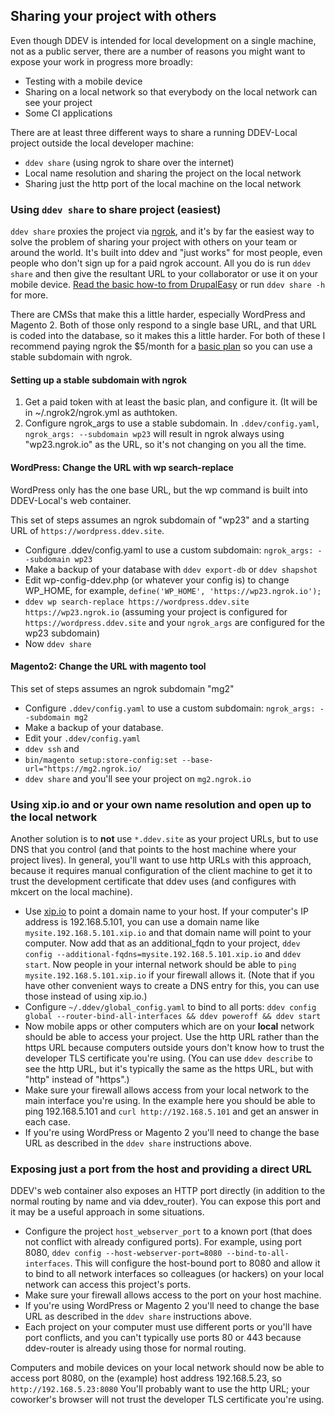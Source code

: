 ## Sharing your project with others

Even though DDEV is intended for local development on a single machine, not as a public server, there are a number of reasons you might want to expose your work in progress more broadly:

* Testing with a mobile device
* Sharing on a local network so that everybody on the local network can see your project
* Some CI applications

There are at least three different ways to share a running DDEV-Local project outside the local developer machine:

* `ddev share` (using ngrok to share over the internet)
* Local name resolution and sharing the project on the local network
* Sharing just the http port of the local machine on the local network

### Using `ddev share` to share project (easiest)

`ddev share` proxies the project via [ngrok](https://ngrok.com), and it's by far the easiest way to solve the problem of sharing your project with others on your team or around the world. It's built into ddev and "just works" for most people, even people who don't sign up for a paid ngrok account. All you do is run `ddev share` and then give the resultant URL to your collaborator or use it on your mobile device. [Read the basic how-to from DrupalEasy](https://www.drupaleasy.com/blogs/ultimike/2019/06/sharing-your-ddev-local-site-public-url-using-ddev-share-and-ngrok) or run `ddev share -h` for more.

There are CMSs that make this a little harder, especially WordPress and Magento 2. Both of those only respond to a single base URL, and that URL is coded into the database, so it makes this a little harder. For both of these I recommend paying ngrok the $5/month for  a [basic plan](https://ngrok.com/pricing) so you can use a stable subdomain with ngrok.</p>

#### Setting up a stable subdomain with ngrok

1. Get a paid token with at least the basic plan, and configure it. (It will be in ~/.ngrok2/ngrok.yml as authtoken.
2. Configure ngrok_args to use a stable subdomain. In `.ddev/config.yaml`, `ngrok_args: --subdomain wp23` will result in ngrok always using "wp23.ngrok.io" as the URL, so it's not changing on you all the time.

#### WordPress: Change the URL with wp search-replace

WordPress only has the one base URL, but the wp command is built into DDEV-Local's web container.

This set of steps assumes an ngrok subdomain of "wp23" and a starting URL of `https://wordpress.ddev.site`.

* Configure .ddev/config.yaml to use a custom subdomain: `ngrok_args: --subdomain wp23`
* Make a backup of your database with `ddev export-db` or `ddev shapshot`
* Edit wp-config-ddev.php (or whatever your config is) to change WP_HOME, for example, `define('WP_HOME', 'https://wp23.ngrok.io');`
* `ddev wp search-replace https://wordpress.ddev.site https://wp23.ngrok.io` (assuming your project is configured for `https://wordpress.ddev.site` and your `ngrok_args` are configured for the wp23 subdomain)
* Now `ddev share`

#### Magento2: Change the URL with magento tool

This set of steps assumes an ngrok subdomain "mg2"

* Configure `.ddev/config.yaml` to use a custom subdomain: `ngrok_args: --subdomain mg2`
* Make a backup of your database.
* Edit your `.ddev/config.yaml`
* `ddev ssh` and
* `bin/magento setup:store-config:set --base-url="https://mg2.ngrok.io/`
* `ddev share` and you'll see your project on `mg2.ngrok.io`

### Using xip.io and or your own name resolution and open up to the local network

Another solution is to **not** use `*.ddev.site` as your project URLs, but to use DNS that you control (and that points to the host machine where your project lives). In general, you'll want to use http URLs with this approach, because it requires manual configuration of the client machine to get it to trust the development certificate that ddev uses (and configures with mkcert on the local machine).

* Use [xip.io](http://xip.io/) to point a domain name to your host.  If your computer's IP address is 192.168.5.101, you can use a domain name like `mysite.192.168.5.101.xip.io` and that domain name will point to your computer. Now add that as an additional_fqdn to your project, `ddev config --additional-fqdns=mysite.192.168.5.101.xip.io` and `ddev start`. Now people in your internal network should be able to `ping mysite.192.168.5.101.xip.io` if your firewall allows it. (Note that if you have other convenient ways to create a DNS entry for this, you can use those instead of using xip.io.)
* Configure `~/.ddev/global_config.yaml` to bind to all ports: `ddev config global --router-bind-all-interfaces && ddev poweroff && ddev start`
* Now mobile apps or other computers which are on your **local** network should be able to access your project. Use the http URL rather than the https URL because computers outside yours don't know how to trust the developer TLS certificate you're using. (You can use `ddev describe` to see the http URL, but it's typically the same as the https URL, but with "http" instead of "https".)
* Make sure your firewall allows access from your local network to the main interface you're using. In the example here you should be able to ping 192.168.5.101 and `curl http://192.168.5.101` and get an answer in each case.
* If you're using WordPress or Magento 2 you'll need to change the base URL as described in the `ddev share` instructions above.

### Exposing just a port from the host and providing a direct URL

DDEV's web container also exposes an HTTP port directly (in addition to the normal routing by name and via ddev_router). You can expose this port and it may be a useful approach in some situations.

* Configure the project `host_webserver_port` to a known port (that does not conflict with already configured ports). For example, using port 8080, `ddev config --host-webserver-port=8080 --bind-to-all-interfaces`. This will configure the host-bound port to 8080 and allow it to bind to all network interfaces so colleagues (or hackers) on your local network can access this project's ports.
* Make sure your firewall allows access to the port on your host machine.
* If you're using WordPress or Magento 2 you'll need to change the base URL as described in the `ddev share` instructions above.
* Each project on your computer must use different ports or you'll have port conflicts, and you can't typically use ports 80 or 443 because ddev-router is already using those for normal routing.

Computers and mobile devices on your local network should now be able to access port 8080, on the (example) host address 192.168.5.23, so `http://192.168.5.23:8080` You'll probably want to use the http URL; your coworker's browser will not trust the developer TLS certificate you're using.
